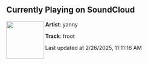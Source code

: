 ## Currently Playing on SoundCloud

[<img align="left" width="100" src="https://i1.sndcdn.com/artworks-cKzUnWHE64PbeUMI-CyMSxQ-t500x500.png">](https://soundcloud.com/yanny-448088463/froot)

**Artist**: yanny 

**Track**: froot

Last updated at 2/26/2025, 11:11:16 AM
